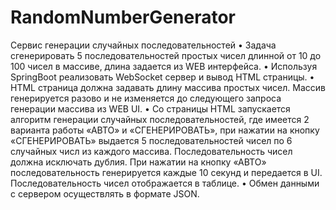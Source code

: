 # RandomNumberGenerator
Сервис генерации случайных последовательностей
• Задача сгенерировать 5 последовательностей простых чисел длинной от 10 до 100 чисел в массиве, длина задается из WEB интерфейса.
• Используя SpringBoot реализовать WebSocket сервер и вывод HTML страницы.
• HTML страница должна задавать длину массива простых чисел. Массив генерируется разово и не изменяется до следующего запроса генерации массива из WEB UI.
• Со страницы HTML запускается алгоритм генерации случайных последовательностей, где имеется 2 варианта работы «АВТО» и «СГЕНЕРИРОВАТЬ», при нажатии на кнопку «СГЕНЕРИРОВАТЬ» выдается 5 последовательностей чисел по 6 случайных числ из каждого массива. Последовательность чисел должна исключать дублия. При нажатии на кнопку «АВТО» последовательность генерируется каждые 10 секунд и передается в UI. Последовательность чисел отображается в таблице.
• Обмен данными с сервером осуществлять в формате JSON.